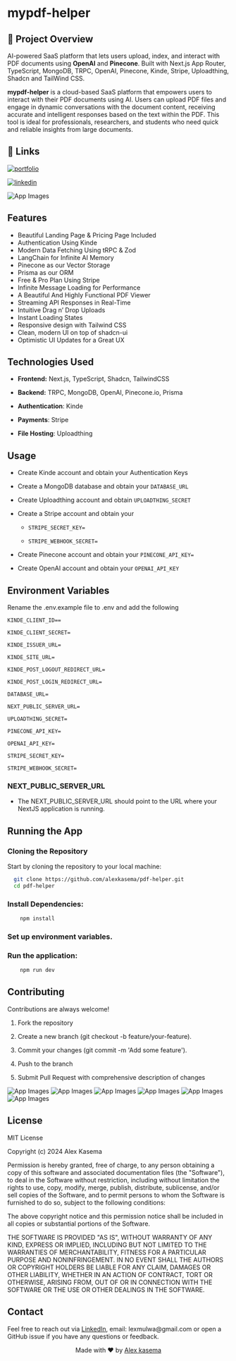 # mypdf-helper

## 📝 **Project Overview**

AI-powered SaaS platform that lets users upload, index, and interact with PDF documents using **OpenAI** and **Pinecone**. Built with Next.js App Router, TypeScript, MongoDB, TRPC, OpenAI, Pinecone, Kinde, Stripe, Uploadthing, Shadcn and TailWind CSS.

**mypdf-helper** is a cloud-based SaaS platform that empowers users to interact with their PDF documents using AI. Users can upload PDF files and engage in dynamic conversations with the document content, receiving accurate and intelligent responses based on the text within the PDF. This tool is ideal for professionals, researchers, and students who need quick and reliable insights from large documents.

## 🔗 **Links**

[![portfolio](https://img.shields.io/badge/deployed_project-000?style=for-the-badge&logo=ko-fi&logoColor=white)](https://mypdf-helper.vercel.app/) &nbsp; &nbsp;

[![linkedin](https://img.shields.io/badge/linkedin-0A66C2?style=for-the-badge&logo=linkedin&logoColor=white)](https://www.linkedin.com/in/alexkasema/)

![App Images](./public/PdfHelperImages.png)

## **Features**

- Beautiful Landing Page & Pricing Page Included
- Authentication Using Kinde
- Modern Data Fetching Using tRPC & Zod
- LangChain for Infinite AI Memory
- Pinecone as our Vector Storage
- Prisma as our ORM
- Free & Pro Plan Using Stripe
- Infinite Message Loading for Performance
- A Beautiful And Highly Functional PDF Viewer
- Streaming API Responses in Real-Time
- Intuitive Drag n’ Drop Uploads
- Instant Loading States
- Responsive design with Tailwind CSS
- Clean, modern UI on top of shadcn-ui
- Optimistic UI Updates for a Great UX

## **Technologies Used**

- **Frontend:** Next.js, TypeScript, Shadcn, TailwindCSS

- **Backend:** TRPC, MongoDB, OpenAI, Pinecone.io, Prisma

- **Authentication**: Kinde

- **Payments**: Stripe

- **File Hosting**: Uploadthing

## **Usage**

- Create Kinde account and obtain your Authentication Keys
- Create a MongoDB database and obtain your `DATABASE_URL`
- Create Uploadthing account and obtain `UPLOADTHING_SECRET`
- Create a Stripe account and obtain your

  - `STRIPE_SECRET_KEY=`

  - `STRIPE_WEBHOOK_SECRET=`

- Create Pinecone account and obtain your `PINECONE_API_KEY=`

- Create OpenAI account and obtain your `OPENAI_API_KEY`

## **Environment Variables**

Rename the .env.example file to .env and add the following

`KINDE_CLIENT_ID==`

`KINDE_CLIENT_SECRET=`

`KINDE_ISSUER_URL=`

`KINDE_SITE_URL=`

`KINDE_POST_LOGOUT_REDIRECT_URL=`

`KINDE_POST_LOGIN_REDIRECT_URL=`

`DATABASE_URL=`

`NEXT_PUBLIC_SERVER_URL=`

`UPLOADTHING_SECRET=`

`PINECONE_API_KEY=`

`OPENAI_API_KEY=`

`STRIPE_SECRET_KEY=`

`STRIPE_WEBHOOK_SECRET=`

### NEXT_PUBLIC_SERVER_URL

- The NEXT_PUBLIC_SERVER_URL should point to the URL where your NextJS application is running.

## **Running the App**

### Cloning the Repository

Start by cloning the repository to your local machine:

```bash
  git clone https://github.com/alexkasema/pdf-helper.git
  cd pdf-helper
```

### Install Dependencies:

```bash
    npm install
```

### Set up environment variables.

### Run the application:

```bash
    npm run dev
```

## **Contributing**

Contributions are always welcome!

1. Fork the repository

2. Create a new branch (git checkout -b feature/your-feature).

3. Commit your changes (git commit -m 'Add some feature').

4. Push to the branch

5. Submit Pull Request with comprehensive description of changes

![App Images](./public/HeroSection.png)
![App Images](./public/FeatureSection.png)
![App Images](./public/Dashboard.png)
![App Images](./public/FileUploader.png)
![App Images](./public/FileUploadPreview.jpg)
![App Images](./public/DashboardPreview.jpg)

## License

MIT License

Copyright (c) 2024 Alex Kasema

Permission is hereby granted, free of charge, to any person obtaining a copy
of this software and associated documentation files (the "Software"), to deal
in the Software without restriction, including without limitation the rights
to use, copy, modify, merge, publish, distribute, sublicense, and/or sell
copies of the Software, and to permit persons to whom the Software is
furnished to do so, subject to the following conditions:

The above copyright notice and this permission notice shall be included in all
copies or substantial portions of the Software.

THE SOFTWARE IS PROVIDED "AS IS", WITHOUT WARRANTY OF ANY KIND, EXPRESS OR
IMPLIED, INCLUDING BUT NOT LIMITED TO THE WARRANTIES OF MERCHANTABILITY,
FITNESS FOR A PARTICULAR PURPOSE AND NONINFRINGEMENT. IN NO EVENT SHALL THE
AUTHORS OR COPYRIGHT HOLDERS BE LIABLE FOR ANY CLAIM, DAMAGES OR OTHER
LIABILITY, WHETHER IN AN ACTION OF CONTRACT, TORT OR OTHERWISE, ARISING FROM,
OUT OF OR IN CONNECTION WITH THE SOFTWARE OR THE USE OR OTHER DEALINGS IN THE
SOFTWARE.

## Contact

<p> Feel free to reach out via <a href="https://www.linkedin.com/in/alexkasema/">LinkedIn</a>, email: lexmulwa@gmail.com or open a GitHub issue if you have any questions or feedback.</p>

<p align="center"> Made with ❤ by <a href="https://github.com/alexkasema">Alex kasema</a> </p>
